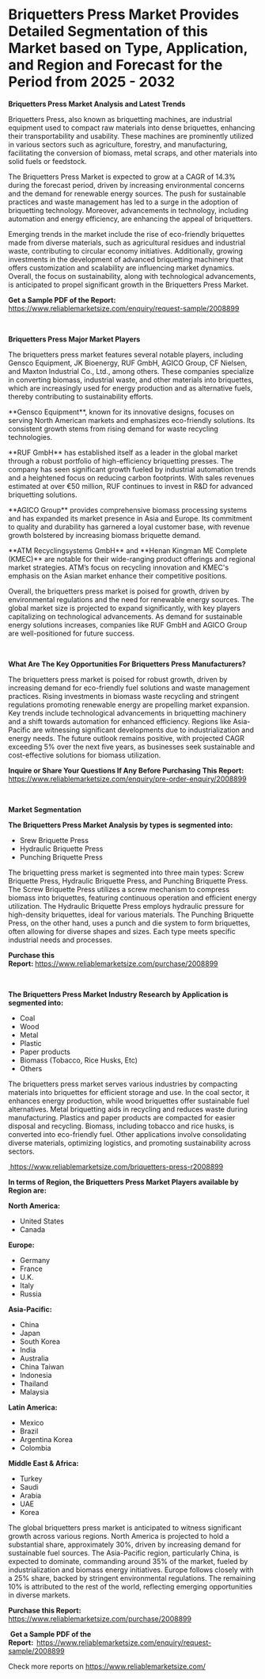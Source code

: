<p><h1>Briquetters Press Market Provides Detailed Segmentation of this Market based on Type, Application, and Region and Forecast for the Period from 2025 - 2032</h1></p><p><strong>Briquetters Press Market Analysis and Latest Trends</strong></p>
<p><p>Briquetters Press, also known as briquetting machines, are industrial equipment used to compact raw materials into dense briquettes, enhancing their transportability and usability. These machines are prominently utilized in various sectors such as agriculture, forestry, and manufacturing, facilitating the conversion of biomass, metal scraps, and other materials into solid fuels or feedstock.</p><p>The Briquetters Press Market is expected to grow at a CAGR of 14.3% during the forecast period, driven by increasing environmental concerns and the demand for renewable energy sources. The push for sustainable practices and waste management has led to a surge in the adoption of briquetting technology. Moreover, advancements in technology, including automation and energy efficiency, are enhancing the appeal of briquetters.</p><p>Emerging trends in the market include the rise of eco-friendly briquettes made from diverse materials, such as agricultural residues and industrial waste, contributing to circular economy initiatives. Additionally, growing investments in the development of advanced briquetting machinery that offers customization and scalability are influencing market dynamics. Overall, the focus on sustainability, along with technological advancements, is anticipated to propel significant growth in the Briquetters Press Market.</p></p>
<p><strong>Get a Sample PDF of the Report:&nbsp;</strong> <a href="https://www.reliablemarketsize.com/enquiry/request-sample/2008899?utm_campaign=1133&utm_medium=2&utm_source=Github&utm_content=ia&utm_term=16012025&utm_id=briquetters-press">https://www.reliablemarketsize.com/enquiry/request-sample/2008899</a></p>
<p>&nbsp;</p>
<p><strong>Briquetters Press Major Market Players</strong></p>
<p><p>The briquetters press market features several notable players, including Gensco Equipment, JK Bioenergy, RUF GmbH, AGICO Group, CF Nielsen, and Maxton Industrial Co., Ltd., among others. These companies specialize in converting biomass, industrial waste, and other materials into briquettes, which are increasingly used for energy production and as alternative fuels, thereby contributing to sustainability efforts.</p><p>**Gensco Equipment**, known for its innovative designs, focuses on serving North American markets and emphasizes eco-friendly solutions. Its consistent growth stems from rising demand for waste recycling technologies.</p><p>**RUF GmbH** has established itself as a leader in the global market through a robust portfolio of high-efficiency briquetting presses. The company has seen significant growth fueled by industrial automation trends and a heightened focus on reducing carbon footprints. With sales revenues estimated at over €50 million, RUF continues to invest in R&D for advanced briquetting solutions.</p><p>**AGICO Group** provides comprehensive biomass processing systems and has expanded its market presence in Asia and Europe. Its commitment to quality and durability has garnered a loyal customer base, with revenue growth bolstered by increasing biomass briquette demand.</p><p>**ATM Recyclingsystems GmbH** and **Henan Kingman ME Complete (KMEC)** are notable for their wide-ranging product offerings and regional market strategies. ATM’s focus on recycling innovation and KMEC's emphasis on the Asian market enhance their competitive positions.</p><p>Overall, the briquetters press market is poised for growth, driven by environmental regulations and the need for renewable energy sources. The global market size is projected to expand significantly, with key players capitalizing on technological advancements. As demand for sustainable energy solutions increases, companies like RUF GmbH and AGICO Group are well-positioned for future success.</p></p>
<p>&nbsp;</p>
<p><strong>What Are The Key Opportunities For Briquetters Press Manufacturers?</strong></p>
<p><p>The briquetters press market is poised for robust growth, driven by increasing demand for eco-friendly fuel solutions and waste management practices. Rising investments in biomass waste recycling and stringent regulations promoting renewable energy are propelling market expansion. Key trends include technological advancements in briquetting machinery and a shift towards automation for enhanced efficiency. Regions like Asia-Pacific are witnessing significant developments due to industrialization and energy needs. The future outlook remains positive, with projected CAGR exceeding 5% over the next five years, as businesses seek sustainable and cost-effective solutions for biomass utilization.</p></p>
<p><strong>Inquire or Share Your Questions If Any Before Purchasing This Report:</strong> <a href="https://www.reliablemarketsize.com/enquiry/pre-order-enquiry/2008899?utm_campaign=1133&utm_medium=2&utm_source=Github&utm_content=ia&utm_term=16012025&utm_id=briquetters-press">https://www.reliablemarketsize.com/enquiry/pre-order-enquiry/2008899</a></p>
<p>&nbsp;</p>
<p><strong>Market Segmentation</strong></p>
<p><strong>The Briquetters Press Market Analysis by types is segmented into:</strong></p>
<p><ul><li>Srew Briquette Press</li><li>Hydraulic Briquette Press</li><li>Punching Briquette Press</li></ul></p>
<p><p>The briquetting press market is segmented into three main types: Screw Briquette Press, Hydraulic Briquette Press, and Punching Briquette Press. The Screw Briquette Press utilizes a screw mechanism to compress biomass into briquettes, featuring continuous operation and efficient energy utilization. The Hydraulic Briquette Press employs hydraulic pressure for high-density briquettes, ideal for various materials. The Punching Briquette Press, on the other hand, uses a punch and die system to form briquettes, often allowing for diverse shapes and sizes. Each type meets specific industrial needs and processes.</p></p>
<p><strong>Purchase this Report:&nbsp;</strong><a href="https://www.reliablemarketsize.com/purchase/2008899?utm_campaign=1133&utm_medium=2&utm_source=Github&utm_content=ia&utm_term=16012025&utm_id=briquetters-press">https://www.reliablemarketsize.com/purchase/2008899</a></p>
<p>&nbsp;</p>
<p><strong>The Briquetters Press Market Industry Research by Application is segmented into:</strong></p>
<p><ul><li>Coal</li><li>Wood</li><li>Metal</li><li>Plastic</li><li>Paper products</li><li>Biomass (Tobacco, Rice Husks, Etc)</li><li>Others</li></ul></p>
<p><p>The briquetters press market serves various industries by compacting materials into briquettes for efficient storage and use. In the coal sector, it enhances energy production, while wood briquettes offer sustainable fuel alternatives. Metal briquetting aids in recycling and reduces waste during manufacturing. Plastics and paper products are compacted for easier disposal and recycling. Biomass, including tobacco and rice husks, is converted into eco-friendly fuel. Other applications involve consolidating diverse materials, optimizing logistics, and promoting sustainability across sectors.</p></p>
<p><a href="https://www.reliablemarketsize.com/briquetters-press-r2008899?utm_campaign=1133&utm_medium=2&utm_source=Github&utm_content=ia&utm_term=16012025&utm_id=briquetters-press">&nbsp;https://www.reliablemarketsize.com/briquetters-press-r2008899</a></p>
<p><strong>In terms of Region, the Briquetters Press Market Players available by Region are:</strong></p>
<p>
    <p> <strong> North America: </strong>
        <ul>
            <li>United States</li>
            <li>Canada</li>
        </ul>
        </p> 
    <p> <strong> Europe: </strong>
        <ul>
            <li>Germany</li>
            <li>France</li>
            <li>U.K.</li>
            <li>Italy</li>
            <li>Russia</li>
        </ul>
        </p> 
    <p> <strong> Asia-Pacific: </strong>
        <ul>
            <li>China</li>
            <li>Japan</li>
            <li>South Korea</li>
            <li>India</li>
            <li>Australia</li>
            <li>China Taiwan</li>
            <li>Indonesia</li>
            <li>Thailand</li>
            <li>Malaysia</li>
        </ul>
        </p> 
    <p> <strong> Latin America: </strong>
        <ul>
            <li>Mexico</li>
            <li>Brazil</li>
            <li>Argentina Korea</li>
            <li>Colombia</li>
        </ul>
        </p> 
    <p> <strong> Middle East & Africa: </strong>
        <ul>
            <li>Turkey</li>
            <li>Saudi</li>
            <li>Arabia</li>
            <li>UAE</li>
            <li>Korea</li>
        </ul>
    </p>
    </p>
<p><p>The global briquetters press market is anticipated to witness significant growth across various regions. North America is projected to hold a substantial share, approximately 30%, driven by increasing demand for sustainable fuel sources. The Asia-Pacific region, particularly China, is expected to dominate, commanding around 35% of the market, fueled by industrialization and biomass energy initiatives. Europe follows closely with a 25% share, backed by stringent environmental regulations. The remaining 10% is attributed to the rest of the world, reflecting emerging opportunities in diverse markets.</p></p>
<p><strong>Purchase this Report: </strong><a href="https://www.reliablemarketsize.com/purchase/2008899?utm_campaign=1133&utm_medium=2&utm_source=Github&utm_content=ia&utm_term=16012025&utm_id=briquetters-press">https://www.reliablemarketsize.com/purchase/2008899</a></p>
<p>&nbsp;<strong>Get a Sample PDF of the Report:&nbsp;&nbsp;</strong><a href="https://www.reliablemarketsize.com/enquiry/request-sample/2008899?utm_campaign=1133&utm_medium=2&utm_source=Github&utm_content=ia&utm_term=16012025&utm_id=briquetters-press">https://www.reliablemarketsize.com/enquiry/request-sample/2008899</a></p>
<p><strong></strong></p>
<p>Check more reports on <a href="https://www.reliablemarketsize.com/?utm_campaign=1133&utm_medium=2&utm_source=Github&utm_content=ia&utm_term=16012025&utm_id=briquetters-press">https://www.reliablemarketsize.com/</a></p>